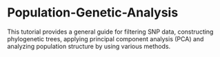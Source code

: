 # Population-Genetic-Analysis
This tutorial provides a general guide for filtering SNP data, constructing phylogenetic trees, applying principal component analysis (PCA) and analyzing population structure by using various methods.
